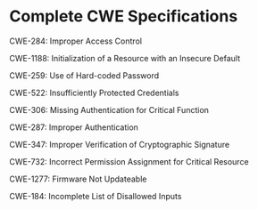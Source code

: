 

# Complete CWE Specifications

CWE-284: Improper Access Control

CWE-1188: Initialization of a Resource with an Insecure Default

CWE-259: Use of Hard-coded Password

CWE-522: Insufficiently Protected Credentials

CWE-306: Missing Authentication for Critical Function

CWE-287: Improper Authentication

CWE-347: Improper Verification of Cryptographic Signature

CWE-732: Incorrect Permission Assignment for Critical Resource

CWE-1277: Firmware Not Updateable

CWE-184: Incomplete List of Disallowed Inputs